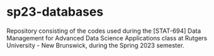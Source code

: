 # sp23-databases
Repository consisting of the codes used during the [STAT-694] Data Management for Advanced Data Science Applications class at Rutgers University - New Brunswick, during the Spring 2023 semester.
